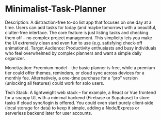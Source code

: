 # Minimalist-Task-Planner

Description: A distraction-free to-do list app that focuses on one day at a time. Users can add tasks for today (and maybe tomorrow) with a beautiful, clutter-free interface. The core feature is just listing tasks and checking them off – no complex project management. This simplicity lets you make the UI extremely clean and even fun to use (e.g. satisfying check-off animations).
Target Audience: Productivity enthusiasts and busy individuals who feel overwhelmed by complex planners and want a simple daily organizer.

Monetization: Freemium model – the basic planner is free, while a premium tier could offer themes, reminders, or cloud sync across devices for a monthly fee. Alternatively, a one-time purchase for a “pro” version (unlocking all features) could work for solo users.

Tech Stack: A lightweight web stack – for example, a React or Vue frontend for a snappy UI, with a minimal backend (Firebase or Supabase) to store tasks if cloud sync/login is offered. You could even start purely client-side (local storage for data) to keep it simple, adding a Node/Express or serverless backend later for user accounts.
